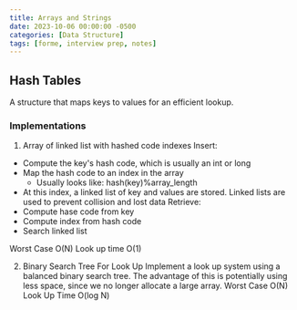 ```yaml
---
title: Arrays and Strings
date: 2023-10-06 00:00:00 -0500
categories: [Data Structure]
tags: [forme, interview prep, notes]
---
```

## Hash Tables
A structure that maps keys to values for an efficient lookup.

### Implementations
1. Array of linked list with hashed code indexes
Insert:
- Compute the key's hash code, which is usually an int or long
- Map the hash code to an index in the array 
    - Usually looks like:  hash(key)%array_length
- At this index, a linked list of key and values are stored. Linked lists are used to prevent collision and lost data
Retrieve:
- Compute hase code from key
- Compute index from hash code
- Search linked list

Worst Case O(N)
Look up time O(1)

2. Binary Search Tree For Look Up
Implement a look up system using a balanced binary search tree. The advantage of this is potentially using less space, since we no longer allocate a large array.
Worst Case O(N)
Look Up Time O(log N)